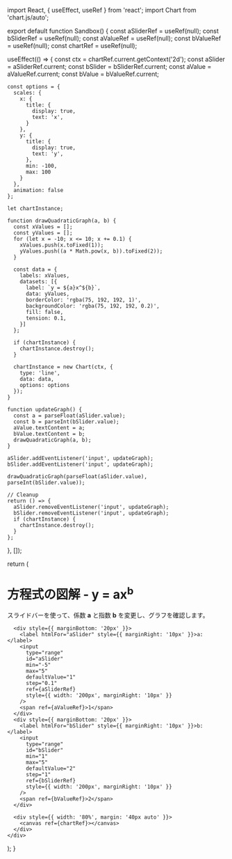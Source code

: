 import React, { useEffect, useRef } from 'react';
import Chart from 'chart.js/auto';

export default function Sandbox() {
  const aSliderRef = useRef(null);
  const bSliderRef = useRef(null);
  const aValueRef = useRef(null);
  const bValueRef = useRef(null);
  const chartRef = useRef(null);

  useEffect(() => {
    const ctx = chartRef.current.getContext('2d');
    const aSlider = aSliderRef.current;
    const bSlider = bSliderRef.current;
    const aValue = aValueRef.current;
    const bValue = bValueRef.current;

    const options = {
      scales: {
        x: {
          title: {
            display: true,
            text: 'x',
          }
        },
        y: {
          title: {
            display: true,
            text: 'y',
          },
          min: -100,
          max: 100
        }
      },
      animation: false
    };

    let chartInstance;

    function drawQuadraticGraph(a, b) {
      const xValues = [];
      const yValues = [];
      for (let x = -10; x <= 10; x += 0.1) {
        xValues.push(x.toFixed(1));
        yValues.push((a * Math.pow(x, b)).toFixed(2));
      }

      const data = {
        labels: xValues,
        datasets: [{
          label: `y = ${a}x^${b}`,
          data: yValues,
          borderColor: 'rgba(75, 192, 192, 1)',
          backgroundColor: 'rgba(75, 192, 192, 0.2)',
          fill: false,
          tension: 0.1,
        }]
      };

      if (chartInstance) {
        chartInstance.destroy();
      }

      chartInstance = new Chart(ctx, {
        type: 'line',
        data: data,
        options: options
      });
    }

    function updateGraph() {
      const a = parseFloat(aSlider.value);
      const b = parseInt(bSlider.value);
      aValue.textContent = a;
      bValue.textContent = b;
      drawQuadraticGraph(a, b);
    }

    aSlider.addEventListener('input', updateGraph);
    bSlider.addEventListener('input', updateGraph);

    drawQuadraticGraph(parseFloat(aSlider.value), parseInt(bSlider.value));

    // Cleanup
    return () => {
      aSlider.removeEventListener('input', updateGraph);
      bSlider.removeEventListener('input', updateGraph);
      if (chartInstance) {
        chartInstance.destroy();
      }
    };
  }, []);

  return (
    <div>
      <h1>方程式の図解 - y = ax<sup>b</sup></h1>
      <p>スライドバーを使って、係数 <strong>a</strong> と指数 <strong>b</strong> を変更し、グラフを確認します。</p>

      <div style={{ marginBottom: '20px' }}>
        <label htmlFor="aSlider" style={{ marginRight: '10px' }}>a:</label>
        <input
          type="range"
          id="aSlider"
          min="-5"
          max="5"
          defaultValue="1"
          step="0.1"
          ref={aSliderRef}
          style={{ width: '200px', marginRight: '10px' }}
        />
        <span ref={aValueRef}>1</span>
      </div>
      <div style={{ marginBottom: '20px' }}>
        <label htmlFor="bSlider" style={{ marginRight: '10px' }}>b:</label>
        <input
          type="range"
          id="bSlider"
          min="1"
          max="5"
          defaultValue="2"
          step="1"
          ref={bSliderRef}
          style={{ width: '200px', marginRight: '10px' }}
        />
        <span ref={bValueRef}>2</span>
      </div>

      <div style={{ width: '80%', margin: '40px auto' }}>
        <canvas ref={chartRef}></canvas>
      </div>
    </div>
  );
}
